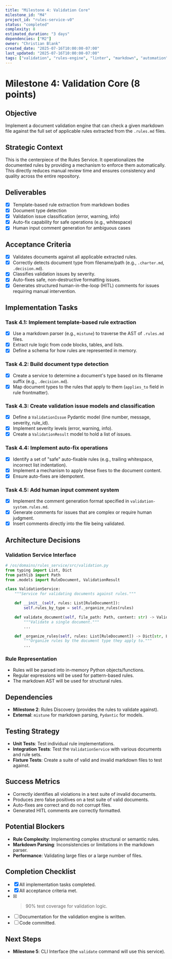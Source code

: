 ```yaml
---
title: "Milestone 4: Validation Core"
milestone_id: "M4"
project_id: "rules-service-v0"
status: "completed"
complexity: 8
estimated_duration: "3 days"
dependencies: ["M2"]
owner: "Christian Blank"
created_date: "2025-07-16T10:00:00-07:00"
last_updated: "2025-07-16T10:00:00-07:00"
tags: ["validation", "rules-engine", "linter", "markdown", "automation"]
---
```


# **Milestone 4: Validation Core (8 points)**

## **Objective**
Implement a document validation engine that can check a given markdown file against the full set of applicable rules extracted from the `.rules.md` files.

## **Strategic Context**
This is the centerpiece of the Rules Service. It operationalizes the documented rules by providing a mechanism to enforce them automatically. This directly reduces manual review time and ensures consistency and quality across the entire repository.

## **Deliverables**
- [x] Template-based rule extraction from markdown bodies
- [x] Document type detection
- [x] Validation issue classification (error, warning, info)
- [x] Auto-fix capability for safe operations (e.g., whitespace)
- [x] Human input comment generation for ambiguous cases

## **Acceptance Criteria**
- [x] Validates documents against all applicable extracted rules.
- [x] Correctly detects document type from filename/path (e.g., `.charter.md`, `.decision.md`).
- [x] Classifies validation issues by severity.
- [x] Auto-fixes safe, non-destructive formatting issues.
- [x] Generates structured human-in-the-loop (HITL) comments for issues requiring manual intervention.

## **Implementation Tasks**

### **Task 4.1: Implement template-based rule extraction**
- [x] Use a markdown parser (e.g., `mistune`) to traverse the AST of `.rules.md` files.
- [x] Extract rule logic from code blocks, tables, and lists.
- [x] Define a schema for how rules are represented in memory.

### **Task 4.2: Build document type detection**
- [x] Create a service to determine a document's type based on its filename suffix (e.g., `.decision.md`).
- [x] Map document types to the rules that apply to them (`applies_to` field in rule frontmatter).

### **Task 4.3: Create validation issue models and classification**
- [x] Define a `ValidationIssue` Pydantic model (line number, message, severity, rule_id).
- [x] Implement severity levels (error, warning, info).
- [x] Create a `ValidationResult` model to hold a list of issues.

### **Task 4.4: Implement auto-fix operations**
- [x] Identify a set of "safe" auto-fixable rules (e.g., trailing whitespace, incorrect list indentation).
- [x] Implement a mechanism to apply these fixes to the document content.
- [x] Ensure auto-fixes are idempotent.

### **Task 4.5: Add human input comment system**
- [x] Implement the comment generation format specified in `validation-system.rules.md`.
- [x] Generate comments for issues that are complex or require human judgment.
- [x] Insert comments directly into the file being validated.

## **Architecture Decisions**

### **Validation Service Interface**
```python
# /os/domains/rules_service/src/validation.py
from typing import List, Dict
from pathlib import Path
from .models import RuleDocument, ValidationResult

class ValidationService:
    """Service for validating documents against rules."""

    def __init__(self, rules: List[RuleDocument]):
        self.rules_by_type = self._organize_rules(rules)

    def validate_document(self, file_path: Path, content: str) -> ValidationResult:
        """Validate a single document."""
        ...

    def _organize_rules(self, rules: List[RuleDocument]) -> Dict[str, List[RuleDocument]]:
        """Organize rules by the document type they apply to."""
        ...
```

### **Rule Representation**
- Rules will be parsed into in-memory Python objects/functions.
- Regular expressions will be used for pattern-based rules.
- The markdown AST will be used for structural rules.

## **Dependencies**
- **Milestone 2**: Rules Discovery (provides the rules to validate against).
- **External**: `mistune` for markdown parsing, `Pydantic` for models.

## **Testing Strategy**
- **Unit Tests**: Test individual rule implementations.
- **Integration Tests**: Test the `ValidationService` with various documents and rule sets.
- **Fixture Tests**: Create a suite of valid and invalid markdown files to test against.

## **Success Metrics**
- Correctly identifies all violations in a test suite of invalid documents.
- Produces zero false positives on a test suite of valid documents.
- Auto-fixes are correct and do not corrupt files.
- Generated HITL comments are correctly formatted.

## **Potential Blockers**
- **Rule Complexity**: Implementing complex structural or semantic rules.
- **Markdown Parsing**: Inconsistencies or limitations in the markdown parser.
- **Performance**: Validating large files or a large number of files.

## **Completion Checklist**
- [x] All implementation tasks completed.
- [x] All acceptance criteria met.
- [x] >90% test coverage for validation logic.
- [ ] Documentation for the validation engine is written.
- [ ] Code committed.

## **Next Steps**
- **Milestone 5**: CLI Interface (the `validate` command will use this service).
